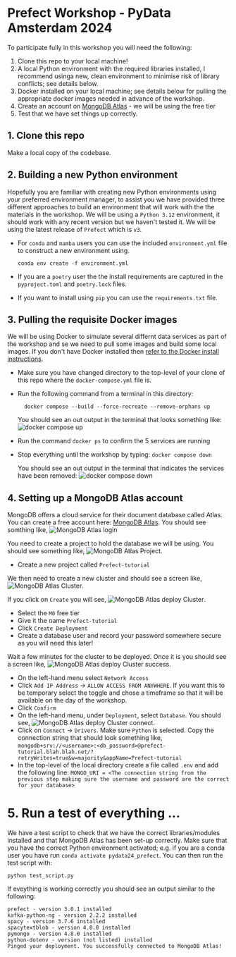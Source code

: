 # Prefect Workshop - PyData Amsterdam 2024

To participate fully in this workshop you will need the following:
1. Clone this repo to your local machine!
2. A local Python environment with the required libraries installed, I recommend usinga  new, clean environment to minimise risk of library conflicts; see details below.
3. Docker installed on your local machine; see details below for pulling the appropriate docker images needed in advance of the workshop.
4. Create an account on [MongoDB Atlas](https://www.mongodb.com/cloud/atlas/register) - we will be using the free tier
5. Test that we have set things up correctly.

## 1. Clone this repo
Make a local copy of the codebase.

## 2. Building a new Python environment
Hopefully you are familiar with creating new Python environments using your preferred environment manager, to assist you we have provided three different approaches to build an environment that will work with the the materials in the workshop. We will be using a `Python 3.12` environment, it should work with any recent version but we haven't tested it. We will be using the latest release of `Prefect` which is `v3`.
- For `conda` and `mamba` users you can use the included `environment.yml` file to construct a new environment using. 

    ```conda env create -f environment.yml```
- If you are a `poetry` user the the install requirements are captured in the `pyproject.toml` and `poetry.lock` files.
- If you want to install using `pip` you can use the `requirements.txt` file.

## 3. Pulling the requisite Docker images

We will be using Docker to simulate several differnt data services as part of the workshop and se we need to pull some images and build some local images. If you don't have Docker installed then [refer to the Docker install instructions](https://docs.docker.com/get-started/get-docker/).

- Make sure you have changed directory to the top-level of your clone of this repo where the `docker-compose.yml` file is.
- Run the following command from a terminal in this directory:

        docker compose --build --force-recreate --remove-orphans up
    
    You should see an out output in the terminal that looks something like: ![docker compose up](images/docker-compose-output.png)

- Run the command `docker ps` to confirm the 5 services are running
- Stop everything until the workshop by typing:
    ```docker compose down```
   
    You should see an out output in the terminal that indicates the services have been removed: ![docker compose down](images/docker-compose-down.png)

## 4. Setting up a MongoDB Atlas account

MongoDB offers a cloud service for their document database called Atlas. You can create a free account here: [MongoDB Atlas](https://www.mongodb.com/cloud/atlas/register). You should see somthing like, ![MongoDB Atlas login](images/mongodb-atlas.png)

You need to create a project to hold the database we will be using. You should see something like, ![MongoDB Atlas Project](images/mongo-create-project.png). 

- Create a new project called `Prefect-tutorial`

We then need to create a new cluster and should see a screen like, ![MongoDB Atlas Cluster](images/mongodb-create-cluster.png).

If you click on `Create` you will see, ![MongoDB Atlas deploy Cluster ](images/mongodb-deploy-cluster.png).

- Select the `M0` free tier
- Give it the name `Prefect-tutorial`
- Click `Create Deployment`
- Create a database user and record your password somewhere secure as you will need this later!

Wait a few minutes for the cluster to be deployed. Once it is you should see a screen like, ![MongoDB Atlas deploy Cluster success](images/mongodb-success-cluster.png).

- On the left-hand menu select `Network Access`
- Click `Add IP Address` -> `ALLOW ACCESS FROM ANYWHERE`. If you want this to be temporary select the toggle and chose a timeframe so that it will be available on the day of the workshop.
- Click `Confirm`
- On the left-hand menu, under `Deployment`, select `Database`. You should see, ![MongoDB Atlas deploy Cluster connect](images/mongodb-cluster-connect.png).
- Click on `Connect` -> `Drivers`. Make sure `Python` is selected. Copy the connection string that should look something like, `mongodb+srv://<username>:<db_password>@prefect-tutorial.blah.blah.net/?retryWrites=true&w=majority&appName=Prefect-tutorial`
- In the top-level of the local directory create a file called `.env` and add the following line:
    ```MONGO_URI = <The connection string from the previous step making sure the username and password are the correct for your database>```

# 5. Run a test of everything ...

We have a test script to check that we have the correct libraries/modules installed and that MongoDB Atlas has been set-up correctly. Make sure that you have the correct Python environment activated; e.g. if you are a conda user you have run `conda activate pydata24_prefect`. You can then run the test script with:

```python test_script.py```

If eveything is working correctly you should see an output similar to the following:

```
prefect - version 3.0.1 installed
kafka-python-ng - version 2.2.2 installed
spacy - version 3.7.6 installed
spacytextblob - version 4.0.0 installed
pymongo - version 4.8.0 installed
python-dotenv - version (not listed) installed
Pinged your deployment. You successfully connected to MongoDB Atlas!
```
